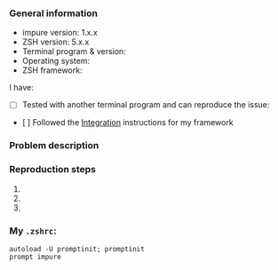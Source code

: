 <!-- TIP: Hit 'Preview' for a more readable version of this template -->

### General information

- impure version: 1.x.x
- ZSH version: 5.x.x
- Terminal program & version: <!-- e.g. Hyper 1.0.0, iTerm 3.0.0, Terminal 2.7.1, xterm 327, other? -->
- Operating system: <!-- e.g. macOS Sierra 10.12.1 -->
- ZSH framework: <!-- e.g. oh-my-zsh, prezto, antigen, antibody, zplug, other? -->

I have:
- [ ] Tested with another terminal program and can reproduce the issue: <!-- e.g. iTerm, etc. -->
- [ ] Followed the [Integration](https://github.com/Meesayen/impure#integration) instructions for my framework

### Problem description


### Reproduction steps

1.
2.
3.

### My `.zshrc`:

<!--
Please provide a minimal `.zshrc` that reproduces the issue.
Try to remove everything that that does not affect the issue, the fewer lines, the better.
-->

```shell
autoload -U promptinit; promptinit
prompt impure
```
